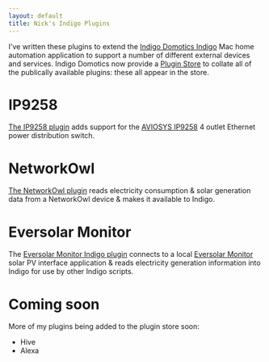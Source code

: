 ```yaml
---
layout: default
title: Nick's Indigo Plugins
---
```


I've written these plugins to extend the [Indigo Domotics Indigo](http://www.indigodomo.com/index.html) Mac home automation application to support a number of different external devices and services. Indigo Domotics now provide a [Plugin Store](http://www.indigodomo.com/pluginstore/) to collate all of the publically available plugins: these all appear in the store.

# IP9258

[The IP9258 plugin](https://smudger4.github.io/Indigo-IP9258/) adds support for the [AVIOSYS IP9258](http://www.aviosys.com/9258.html) 4 outlet Ethernet power distribution switch.

# NetworkOwl

[The NetworkOwl plugin](https://smudger4.github.io/NetworkOwl/) reads electricity consumption & solar generation data from a NetworkOwl device & makes it available to Indigo.

# Eversolar Monitor

The [Eversolar Monitor Indigo plugin](https://smudger4.github.io/EversolarMonitor/) connects to a local [Eversolar Monitor](https://github.com/solmoller/eversolar-monitor/) solar PV interface application & reads electricity generation information into Indigo for use by other Indigo scripts.

# Coming soon

More of my plugins being added to the plugin store soon:

* Hive
* Alexa